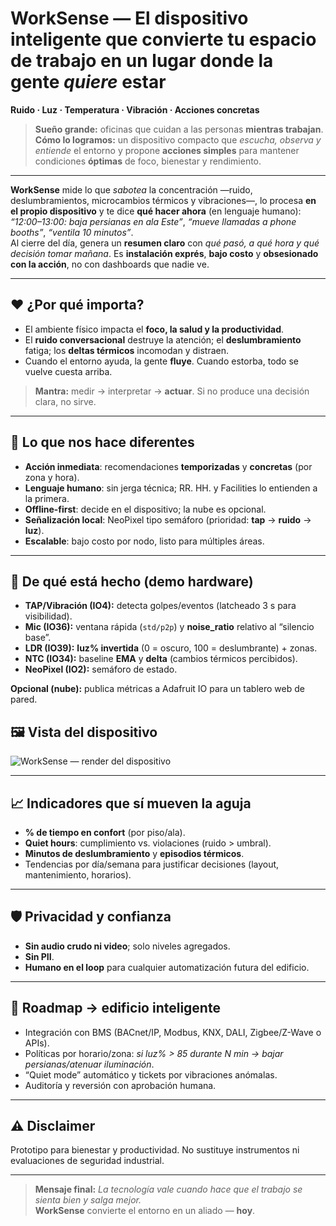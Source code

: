 # WorkSense — El dispositivo inteligente que convierte tu espacio de trabajo en un lugar donde la gente *quiere* estar
**Ruido · Luz · Temperatura · Vibración · Acciones concretas**

> **Sueño grande:** oficinas que cuidan a las personas **mientras trabajan**.  
> **Cómo lo logramos:** un dispositivo compacto que *escucha, observa y entiende* el entorno y propone **acciones simples** para mantener condiciones **óptimas** de foco, bienestar y rendimiento.

---

**WorkSense** mide lo que *sabotea* la concentración —ruido, deslumbramientos, microcambios térmicos y vibraciones—, lo procesa **en el propio dispositivo** y te dice **qué hacer ahora** (en lenguaje humano):  
*“12:00–13:00: baja persianas en ala Este”*, *“mueve llamadas a phone booths”*, *“ventila 10 minutos”*.  
Al cierre del día, genera un **resumen claro** con *qué pasó, a qué hora y qué decisión tomar mañana*. Es **instalación exprés**, **bajo costo** y **obsesionado con la acción**, no con dashboards que nadie ve.

---

## ❤️ ¿Por qué importa?

- El ambiente físico impacta el **foco, la salud y la productividad**.  
- El **ruido conversacional** destruye la atención; el **deslumbramiento** fatiga; los **deltas térmicos** incomodan y distraen.  
- Cuando el entorno ayuda, la gente **fluye**. Cuando estorba, todo se vuelve cuesta arriba.

> **Mantra:** medir → interpretar → **actuar**. Si no produce una decisión clara, no sirve.

---

## 🌟 Lo que nos hace diferentes

- **Acción inmediata**: recomendaciones **temporizadas** y **concretas** (por zona y hora).  
- **Lenguaje humano**: sin jerga técnica; RR. HH. y Facilities lo entienden a la primera.  
- **Offline-first**: decide en el dispositivo; la nube es opcional.  
- **Señalización local**: NeoPixel tipo semáforo (prioridad: **tap** → **ruido** → **luz**).  
- **Escalable**: bajo costo por nodo, listo para múltiples áreas.


---

## 🔧 De qué está hecho (demo hardware)

- **TAP/Vibración (IO4):** detecta golpes/eventos (latcheado 3 s para visibilidad).  
- **Mic (IO36):** ventana rápida (`std/p2p`) y **noise_ratio** relativo al “silencio base”.  
- **LDR (IO39):** **luz% invertida** (0 = oscuro, 100 = deslumbrante) + zonas.  
- **NTC (IO34):** baseline **EMA** y **delta** (cambios térmicos percibidos).  
- **NeoPixel (IO2):** semáforo de estado.

**Opcional (nube):** publica métricas a Adafruit IO para un tablero web de pared.

## 🖼️ Vista del dispositivo

![WorkSense — render del dispositivo](docs/images/worksense-device-render.png)

---

## 📈 Indicadores que sí mueven la aguja

- **% de tiempo en confort** (por piso/ala).  
- **Quiet hours**: cumplimiento vs. violaciones (ruido > umbral).  
- **Minutos de deslumbramiento** y **episodios térmicos**.  
- Tendencias por día/semana para justificar decisiones (layout, mantenimiento, horarios).

---

## 🛡️ Privacidad y confianza

- **Sin audio crudo ni video**; solo niveles agregados.  
- **Sin PII**.  
- **Humano en el loop** para cualquier automatización futura del edificio.

---

## 🧭 Roadmap → edificio inteligente

- Integración con BMS (BACnet/IP, Modbus, KNX, DALI, Zigbee/Z-Wave o APIs).  
- Políticas por horario/zona: *si luz% > 85 durante N min → bajar persianas/atenuar iluminación*.  
- “Quiet mode” automático y tickets por vibraciones anómalas.  
- Auditoría y reversión con aprobación humana.

---

## ⚠️ Disclaimer

Prototipo para bienestar y productividad. No sustituye instrumentos ni evaluaciones de seguridad industrial.

---

> **Mensaje final:** *La tecnología vale cuando hace que el trabajo se sienta bien y salga mejor.*  
> **WorkSense** convierte el entorno en un aliado — **hoy**.


